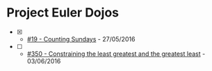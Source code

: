 # Project Euler Dojos

- [x] - [#19 - Counting Sundays](https://projecteuler.net/problem=19) - 27/05/2016
- [ ] - [#350 - Constraining the least greatest and the greatest least](https://projecteuler.net/problem=350)  - 03/06/2016
